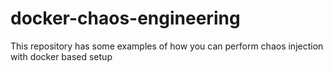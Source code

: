# docker-chaos-engineering
This repository has some examples of how you can perform chaos injection with docker based setup
